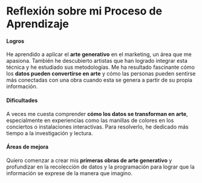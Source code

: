 #####

# **Reflexión sobre mi Proceso de Aprendizaje**  

#### **Logros**  
He aprendido a aplicar el **arte generativo** en el marketing, un área que me apasiona. También he descubierto artistas que han logrado integrar esta técnica y he estudiado sus metodologías. Me ha resultado fascinante cómo los **datos pueden convertirse en arte** y cómo las personas pueden sentirse más conectadas con una obra cuando esta se genera a partir de su propia información.  

#### **Dificultades**  
A veces me cuesta comprender **cómo los datos se transforman en arte**, especialmente en experiencias como las manillas de colores en los conciertos o instalaciones interactivas. Para resolverlo, he dedicado más tiempo a la investigación y lectura.  

#### **Áreas de mejora**  
Quiero comenzar a crear mis **primeras obras de arte generativo** y profundizar en la recolección de datos y la programación para lograr que la información se exprese de la manera que imagino.
